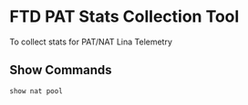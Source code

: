 # FTD PAT Stats Collection Tool

To collect stats for PAT/NAT Lina Telemetry

## Show Commands

```
show nat pool
```
